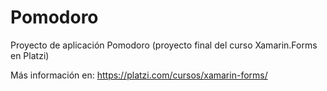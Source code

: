 # Pomodoro
Proyecto de aplicación Pomodoro (proyecto final del curso Xamarin.Forms en Platzi)


Más información en: https://platzi.com/cursos/xamarin-forms/

